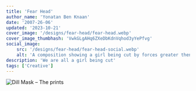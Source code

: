 ```yaml
---
title: 'Fear Head'
author_name: 'Yonatan Ben Knaan'
date: '2007-26-06'
updated: '2023-10-21'
cover_image: '/designs/fear-head/fear-head.webp'
cover_image_thumbhash: 'VwkGLgAHq6ZXeDbKdnVqhod3yYePfvg'
social_image: 
    src: '/designs/fear-head/fear-head-social.webp'
    alt: 'A composition showing a girl being cut by forces greater then us'
description: 'We are all a girl being cut'
tags: ['Creative']
---
```


![Dill Mask – The prints](/designs/fear-head/fear-head.webp)
